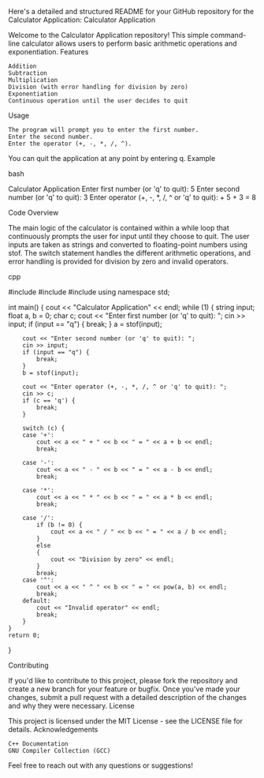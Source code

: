 Here's a detailed and structured README for your GitHub repository for the Calculator Application:
Calculator Application

Welcome to the Calculator Application repository! This simple command-line calculator allows users to perform basic arithmetic operations and exponentiation.
Features

    Addition
    Subtraction
    Multiplication
    Division (with error handling for division by zero)
    Exponentiation
    Continuous operation until the user decides to quit
    
Usage

    The program will prompt you to enter the first number.
    Enter the second number.
    Enter the operator (+, -, *, /, ^).

You can quit the application at any point by entering q.
Example

bash

Calculator Application
Enter first number (or 'q' to quit): 5
Enter second number (or 'q' to quit): 3
Enter operator (+, -, *, /, ^ or 'q' to quit): +
5 + 3 = 8

Code Overview

The main logic of the calculator is contained within a while loop that continuously prompts the user for input until they choose to quit. The user inputs are taken as strings and converted to floating-point numbers using stof. The switch statement handles the different arithmetic operations, and error handling is provided for division by zero and invalid operators.

cpp

#include <iostream>
#include <cmath>
#include <string>
using namespace std;

int main()
{
    cout << "Calculator Application" << endl;
    while (1) {
        string input;
        float a, b = 0;
        char c;
        cout << "Enter first number (or 'q' to quit): ";
        cin >> input;
        if (input == "q") {
            break;
        }
        a = stof(input);

        cout << "Enter second number (or 'q' to quit): ";
        cin >> input;
        if (input == "q") {
            break;
        }
        b = stof(input);

        cout << "Enter operator (+, -, *, /, ^ or 'q' to quit): ";
        cin >> c;
        if (c == 'q') {
            break;
        }

        switch (c) {
        case '+':
            cout << a << " + " << b << " = " << a + b << endl;
            break;

        case '-':
            cout << a << " - " << b << " = " << a - b << endl;
            break;

        case '*':
            cout << a << " * " << b << " = " << a * b << endl;
            break;

        case '/':
            if (b != 0) {
                cout << a << " / " << b << " = " << a / b << endl;
            }
            else
            {
                cout << "Division by zero" << endl;
            }
            break;
        case '^':
            cout << a << " ^ " << b << " = " << pow(a, b) << endl;
            break;
        default:
            cout << "Invalid operator" << endl;
            break;
        }
    }
    return 0;
}

Contributing

If you'd like to contribute to this project, please fork the repository and create a new branch for your feature or bugfix. Once you've made your changes, submit a pull request with a detailed description of the changes and why they were necessary.
License

This project is licensed under the MIT License - see the LICENSE file for details.
Acknowledgements

    C++ Documentation
    GNU Compiler Collection (GCC)

Feel free to reach out with any questions or suggestions!
